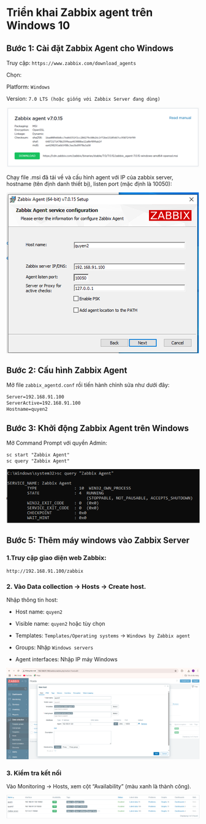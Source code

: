# Triển khai Zabbix agent trên Windows 10

## Bước 1: Cài đặt Zabbix Agent cho Windows

Truy cập: `https://www.zabbix.com/download_agents`

Chọn:

Platform: `Windows`

Version: `7.0 LTS (hoặc giống với Zabbix Server đang dùng)`

![fig 2](/QuyenNV/13.Zabbix/images/fig2.png)

Chạy file .msi đã tải về và cấu hình agent với IP của zabbix server, hostname (tên định danh thiết bị), listen port (mặc định là 10050):

![fig 3](/QuyenNV/13.Zabbix/images/fig3.png)

## Bước 2: Cấu hình Zabbix Agent

Mở file `zabbix_agentd.conf` rồi tiến hành chỉnh sửa như dưới đây:

    Server=192.168.91.100
    ServerActive=192.168.91.100
    Hostname=quyen2

## Bước 3: Khởi động Zabbix Agent trên Windows

Mở Command Prompt với quyền Admin:

    sc start "Zabbix Agent"
    sc query "Zabbix Agent"

![fig 4](/QuyenNV/13.Zabbix/images/fig4.png)

## Bước 5: Thêm máy windows vào Zabbix Server

### 1.Truy cập giao diện web Zabbix:

    http://192.168.91.100/zabbix

### 2. Vào Data collection -> Hosts -> Create host.

Nhập thông tin host:

- Host name: `quyen2`

- Visible name: `quyen2` hoặc tùy chọn

- Templates: `Templates/Operating systems` -> `Windows by Zabbix agent`

- Groups: Nhập `Windows servers`

- Agent interfaces: Nhập IP máy Windows

![fig 5](/QuyenNV/13.Zabbix/images/fig5.png)

### 3. Kiểm tra kết nối

Vào Monitoring -> Hosts, xem cột “Availability” (màu xanh là thành công).

![fig 6](/QuyenNV/13.Zabbix/images/fig6.png)